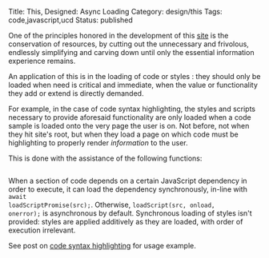 Title: This, Designed: Async Loading
Category: design/this
Tags: code,javascript,ucd
Status: published

One of the principles honored in the development of this [site](/this-designed-brutalism.html) is the conservation of resources, by cutting out the unnecessary and frivolous, endlessly simplifying and carving down until only the essential information experience remains. 

An application of this is in the loading of code <code id="script" class="html inline"></code> or styles <code id="link" class="html inline"></code>: they should only be loaded when need is critical and immediate, when the value or functionality they add or extend is directly demanded. 

For example, in the case of code syntax highlighting, the styles and scripts necessary to provide aforesaid functionality are only loaded when a code sample is loaded onto the very page the user is on. Not before, not when they hit site's root, but when they load a page on which code must be highlighting to properly render _information_ to the user. 

This is done with the assistance of the following functions: 

<pre><code class="javascript" id="load-script.js"></code></pre>

When a section of code depends on a certain JavaScript dependency in order to execute, it can load the dependency synchronously, in-line with <code id="script" class="javascript inline">await loadScriptPromise(src);</code>. Otherwise, <code id="script" class="javscript inline">loadScript(src, onload, onerror);</code> is asynchronous by default. Synchronous loading of styles isn't provided: styles are applied additively as they are loaded, with order of execution irrelevant.      

See post on [code syntax highlighting](/this-designed-code-syntax-highlighting.html) for usage example.  

<script>

    // html literal broken when written inline - inject as innerText
    document.getElementById("link").innerText = "<link type=\"text/css\" rel=\"stylesheet\">";
    document.getElementById("script").innerText = "<script type=\"text/javascript\"/>";
    
    highlightInlineCode();    
    
    loadFileTextElement(
        {
            elementId: "load-script.js",
            fileUrl: "https://raw.githubusercontent.com/rwev/rwev.gitlab.io/master/content/assets/javascript/load-script.js"
        }
    );
</script>


